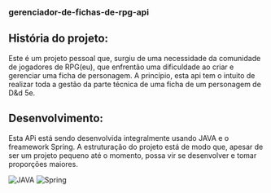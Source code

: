 ### gerenciador-de-fichas-de-rpg-api

## História do projeto:

Este é um projeto pessoal que, surgiu de uma necessidade da comunidade de jogadores de RPG(eu), que enfrentão uma dificuldade ao criar e gerenciar uma ficha de personagem. A princípio, esta api tem o intuito de realizar toda a gestão da parte técnica de uma ficha de um personagem de D&d 5e.

## Desenvolvimento:

Esta APi está sendo desenvolvida integralmente usando JAVA e o freamework Spring. A estruturação do projeto está de modo que, apesar de ser um projeto pequeno até o momento, possa vir se desenvolver e tomar proporções maiores.

![JAVA](https://img.shields.io/badge/JAVA-icon?style=flat&color=red)
![Spring](https://img.shields.io/badge/Spring-icon?logo=spring&logoColor=white)
